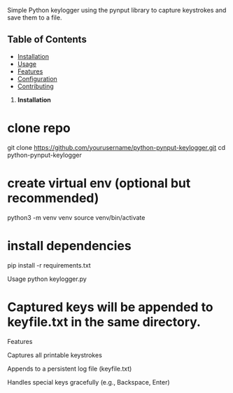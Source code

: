 Simple Python keylogger using the pynput library to capture keystrokes and save them to a file.

## Table of Contents
- [Installation](#installation)
- [Usage](#usage)
- [Features](#features)
- [Configuration](#configuration)
- [Contributing](#contributing)


1. **Installation**
# clone repo
git clone https://github.com/yourusername/python-pynput-keylogger.git
cd python-pynput-keylogger

# create virtual env (optional but recommended)
python3 -m venv venv
source venv/bin/activate

# install dependencies
pip install -r requirements.txt

Usage
python keylogger.py
# Captured keys will be appended to keyfile.txt in the same directory.

Features

Captures all printable keystrokes

Appends to a persistent log file (keyfile.txt)

Handles special keys gracefully (e.g., Backspace, Enter) 

